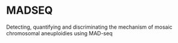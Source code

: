# MADSEQ
Detecting, quantifying and discriminating the mechanism of mosaic chromosomal aneuploidies using MAD-seq

